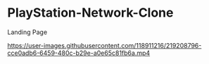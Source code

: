 # PlayStation-Network-Clone
Landing Page


https://user-images.githubusercontent.com/118911216/219208796-cce0adb6-6459-480c-b29e-a0e65c81fb6a.mp4

